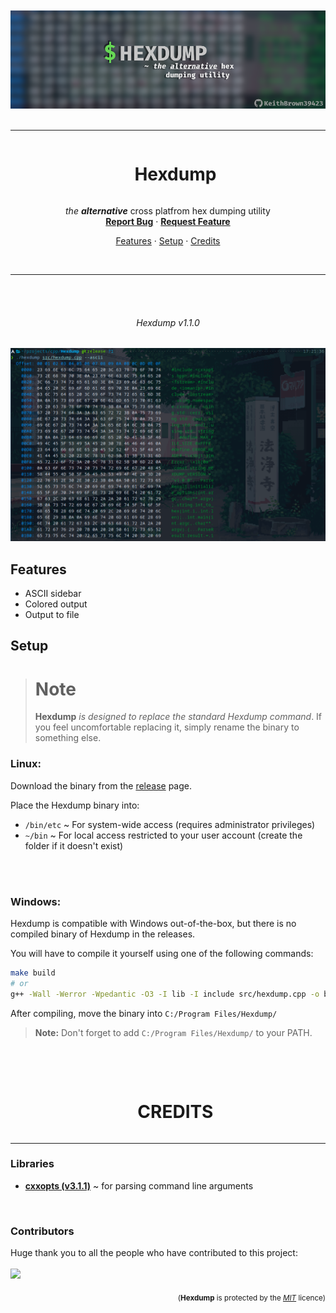 <div align="center">
  <br /><br />
  <img src="./assets/banner.png" alt="Banner" />
  <br /><br />
</div>

----

<div id="user-content-toc" align="center">
  <ul>
    <summary><h1 style="display: inline-block;">Hexdump</h1></summary>
  </ul>

  <p>
    <i>the <b>alternative</b></i> cross platfrom hex dumping utility
    <br />
    <a href="https://github.com/KeithBrown39423/Hexdump/issues"><b>Report Bug</b></a>
    ·
    <a href="https://github.com/KeithBrown39423/Hexdump/issues"><b>Request Feature</b></a>
  </p>
</div>

<p align="center">
  <a href="#features">Features</a> ·
  <a href="#setup">Setup</a> ·
  <a href="#credits">Credits</a>
</p>

<br />

----

<br /><br />
<div align="center">
  
  ###### Hexdump v1.1.0
  
  <img src="./assets/screenshot.png" alt="Screenshot" />
</div>

## Features
* ASCII sidebar
* Colored output
* Output to file

## Setup
<blockquote>
  <h1>Note</h1>

  **Hexdump** *is designed to replace the standard Hexdump command*.
  If you feel uncomfortable replacing it, simply rename the binary to something else.
</blockquote>

### Linux\:
Download the binary from the [release](https://github.com/KeithBrown39423/Hexdump/releases/) page. 

Place the Hexdump binary into: 
* `/bin/etc` ~ For system-wide access (requires administrator privileges)
* `~/bin` ~ For local access restricted to your user account (create the folder if it doesn't exist)

<br /><br />

### Windows:
Hexdump is compatible with Windows out-of-the-box, but there is no compiled binary of Hexdump in the releases.

You will have to compile it yourself using one of the following commands:
```bash
make build
# or
g++ -Wall -Werror -Wpedantic -O3 -I lib -I include src/hexdump.cpp -o bin/hexdump
```
After compiling, move the binary into `C:/Program Files/Hexdump/`
> **Note:** Don't forget to add `C:/Program Files/Hexdump/` to your PATH.

<br /><br />


<div id="user-content-toc" align="center">
  <ul>
    <summary><h1 style="display: inline-block;">CREDITS</h1></summary>
  </ul>
</div>

----

### Libraries
* [**cxxopts (v3.1.1)**](https://github.com/jarro2783/cxxopts/tree/v3.1.1) ~ for parsing command line arguments

<br />

### Contributors
Huge thank you to all the people who have contributed to this project:
<br /><br />
<a href="https://github.com/KeithBrown39423/Hexdump/graphs/contributors">
  <img src="https://contrib.rocks/image?repo=KeithBrown39423/Hexdump"/>
</a>

<p align="right">
  <sub>(<b>Hexdump</b> is protected by the <a href="https://raw.githubusercontent.com/KeithBrown39423/Hexdump/release/LICENSE"><i>MIT</i></a> licence)</sub>
</p>
